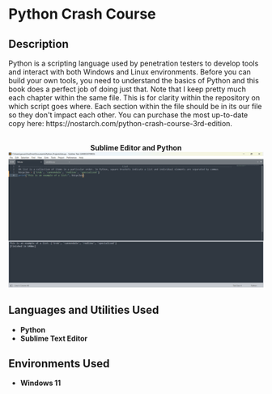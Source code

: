 <h1>Python Crash Course</h1>

<h2>Description</h2>
Python is a scripting language used by penetration testers to develop tools and interact with both Windows and Linux environments. Before you can build your own tools, you need to understand the basics of Python and this book does a perfect job of doing just that. Note that I keep pretty much each chapter within the same file. This is for clarity within the repository on which script goes where. Each section within the file should be in its our file so they don't impact each other. You can purchase the most up-to-date copy here: https://nostarch.com/python-crash-course-3rd-edition. 
<br />
<br />
<p align="center">
 <b>Sublime Editor and Python</b> <br />
<img src="./img/lists.png"/>

<h2>Languages and Utilities Used</h2>

- <b>Python</b> 
- <b>Sublime Text Editor</b>

<h2>Environments Used </h2>

- <b>Windows 11</b>


<!--
 ```diff
- text in red
+ text in green
! text in orange
# text in gray
@@ text in purple (and bold)@@
```
--!>
